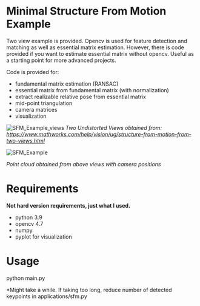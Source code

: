 # Minimal Structure From Motion Example

Two view example is provided. Opencv is used for feature detection and matching as well as essential matrix estimation. 
However, there is code provided if you want to estimate essential matrix without opencv.
Useful as a starting point for more advanced projects.

Code is provided for:
- fundamental matrix estimation (RANSAC)
- essential matrix from fundamental matrix (with normalization)
- extract realizable relative pose from essential matrix
- mid-point triangulation
- camera matrices
- visualization

![SFM_Example_views](https://user-images.githubusercontent.com/46606255/214897260-42b68d5e-c419-479c-b866-006c78589045.PNG)
*Two Undistorted Views obtained from: https://www.mathworks.com/help/vision/ug/structure-from-motion-from-two-views.html*

![SFM_Example](https://user-images.githubusercontent.com/46606255/214894796-0a80a275-3e02-4100-95b7-967c3f74d45d.PNG)

*Point cloud obtained from above views with camera positions*

# Requirements
**Not hard version requirements, just what I used.**
- python 3.9
- opencv 4.7
- numpy
- pyplot for visualization

# Usage
python main.py

*Might take a while. If taking too long, reduce number of detected keypoints in applications/sfm.py


